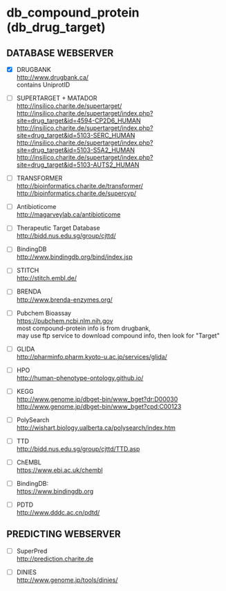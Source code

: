 # db_compound_protein (db_drug_target)

## DATABASE WEBSERVER

- [x] DRUGBANK <br />
http://www.drugbank.ca/ <br />
contains UniprotID

- [ ] SUPERTARGET + MATADOR <br />
http://insilico.charite.de/supertarget/ <br />
http://insilico.charite.de/supertarget/index.php?site=drug_target&id=4594-CP2D6_HUMAN <br />
http://insilico.charite.de/supertarget/index.php?site=drug_target&id=5103-SERC_HUMAN <br />
http://insilico.charite.de/supertarget/index.php?site=drug_target&id=5103-S5A2_HUMAN <br />
http://insilico.charite.de/supertarget/index.php?site=drug_target&id=5103-AUTS2_HUMAN

- [ ] TRANSFORMER <br />
http://bioinformatics.charite.de/transformer/ <br />
http://bioinformatics.charite.de/supercyp/

- [ ] Antibioticome <br />
http://magarveylab.ca/antibioticome

- [ ] Therapeutic Target Database <br />
http://bidd.nus.edu.sg/group/cjttd/

- [ ] BindingDB <br />
http://www.bindingdb.org/bind/index.jsp

- [ ] STITCH <br />
http://stitch.embl.de/

- [ ] BRENDA <br />
http://www.brenda-enzymes.org/

- [ ] Pubchem Bioassay  <br />
https://pubchem.ncbi.nlm.nih.gov  <br />
most compound-protein info is from drugbank,  <br />
may use ftp service to download compound info, then look for "Target"

- [ ] GLIDA <br />
http://pharminfo.pharm.kyoto-u.ac.jp/services/glida/

- [ ] HPO <br />
http://human-phenotype-ontology.github.io/

- [ ] KEGG <br />
http://www.genome.jp/dbget-bin/www_bget?dr:D00030 <br />
http://www.genome.jp/dbget-bin/www_bget?cpd:C00123

- [ ] PolySearch <br />
http://wishart.biology.ualberta.ca/polysearch/index.htm

- [ ] TTD <br />
http://bidd.nus.edu.sg/group/cjttd/TTD.asp

- [ ] ChEMBL <br />
https://www.ebi.ac.uk/chembl

- [ ] BindingDB: <br />
https://www.bindingdb.org

- [ ] PDTD <br />
http://www.dddc.ac.cn/pdtd/

## PREDICTING WEBSERVER

- [ ] SuperPred <br />
http://prediction.charite.de

- [ ] DINIES <br />
http://www.genome.jp/tools/dinies/
